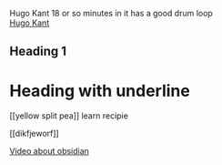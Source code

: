 Hugo Kant 18 or so minutes in it has a good drum loop  
[Hugo Kant](https://www.youtube.com/watch?v=-tOSh9bDh00&t=1010s)

## Heading 1

Heading with underline
====

[[yellow split pea]] learn recipie


[[dikfjeworf]]

[Video about obsidian](https://youtu.be/DbsAQSIKQXk?si=8hGDiwamM7d02blT)

